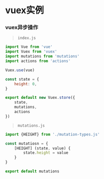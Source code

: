 # vuex实例


### vuex异步操作

> `index.js`

```js
import Vue from 'vue'
import Vuex from 'vuex'
import mutations from 'mutations'
import actions from 'actions'

Vuex.use(vue)

const state = {
    height: 0,
}

export default new Vuex.store({
    state,
    mutations,
    actions
})
```

> `mutations.js`

```js
import {HEIGHT} from './mutation-types.js'

const mutatiosn = {
    [HEIGHT] (state, value) {
        state.height = value
    }
}

export default mutations
```